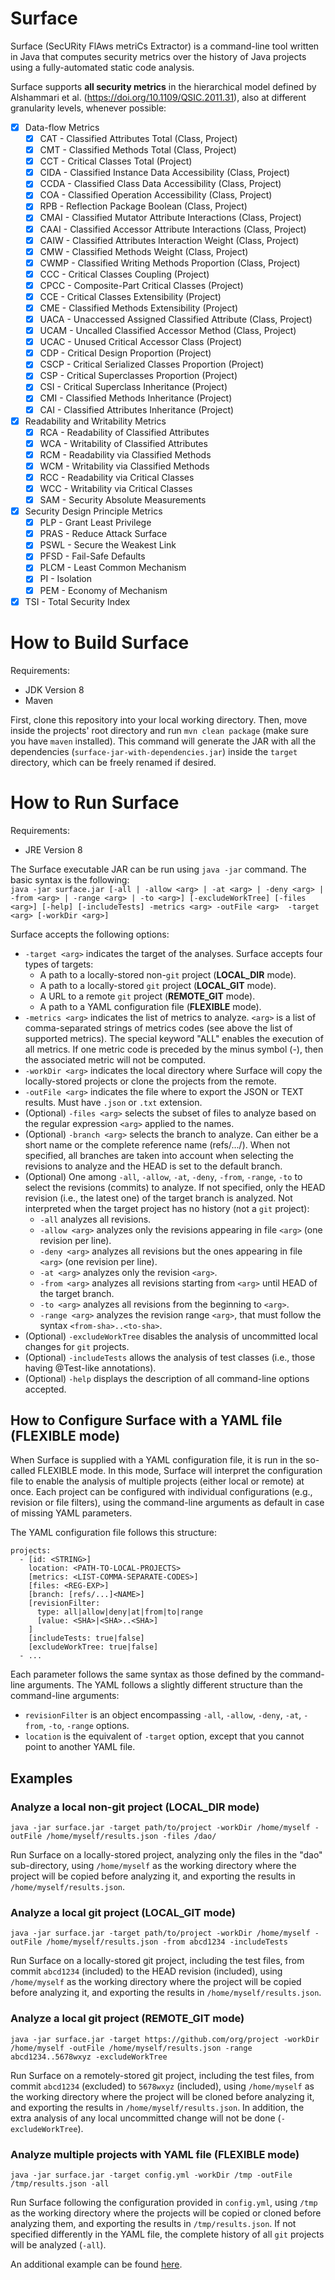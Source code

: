 # Surface

Surface (SecURity FlAws metriCs Extractor) is a command-line tool written in Java that computes security metrics
over the history of Java projects using a fully-automated static code analysis.

Surface supports **all security metrics** in the hierarchical model defined by Alshammari et
al. (https://doi.org/10.1109/QSIC.2011.31), also at different granularity levels, whenever possible:

- [x] Data-flow Metrics
  - [x] CAT - Classified Attributes Total (Class, Project)
  - [x] CMT - Classified Methods Total (Class, Project)
  - [x] CCT - Critical Classes Total (Project)
  - [x] CIDA - Classified Instance Data Accessibility (Class, Project)
  - [x] CCDA - Classified Class Data Accessibility (Class, Project)
  - [x] COA - Classified Operation Accessibility (Class, Project)
  - [x] RPB - Reflection Package Boolean (Class, Project)
  - [x] CMAI - Classified Mutator Attribute Interactions (Class, Project)
  - [x] CAAI - Classified Accessor Attribute Interactions (Class, Project)
  - [x] CAIW - Classified Attributes Interaction Weight (Class, Project)
  - [x] CMW - Classified Methods Weight (Class, Project)
  - [x] CWMP - Classified Writing Methods Proportion (Class, Project)
  - [x] CCC - Critical Classes Coupling (Project)
  - [x] CPCC - Composite-Part Critical Classes (Project)
  - [x] CCE - Critical Classes Extensibility (Project)
  - [x] CME - Classified Methods Extensibility (Project)
  - [x] UACA - Unaccessed Assigned Classified Attribute (Class, Project)
  - [x] UCAM - Uncalled Classified Accessor Method (Class, Project)
  - [x] UCAC - Unused Critical Accessor Class (Project)
  - [x] CDP - Critical Design Proportion (Project)
  - [x] CSCP - Critical Serialized Classes Proportion (Project)
  - [x] CSP - Critical Superclasses Proportion (Project)
  - [x] CSI - Critical Superclass Inheritance (Project)
  - [x] CMI - Classified Methods Inheritance (Project)
  - [x] CAI - Classified Attributes Inheritance (Project)
- [x] Readability and Writability Metrics
  - [x] RCA - Readability of Classified Attributes
  - [x] WCA - Writability of Classified Attributes
  - [x] RCM - Readability via Classified Methods
  - [x] WCM - Writability via Classified Methods
  - [x] RCC - Readability via Critical Classes
  - [x] WCC - Writability via Critical Classes
  - [x] SAM - Security Absolute Measurements
- [x] Security Design Principle Metrics
  - [x] PLP - Grant Least Privilege
  - [x] PRAS - Reduce Attack Surface
  - [x] PSWL - Secure the Weakest Link
  - [x] PFSD - Fail-Safe Defaults
  - [x] PLCM - Least Common Mechanism
  - [x] PI - Isolation
  - [x] PEM - Economy of Mechanism
- [x] TSI - Total Security Index

# How to Build Surface

Requirements:

- JDK Version 8
- Maven

First, clone this repository into your local working directory. Then, move inside the projects' root directory and
run `mvn clean package` (make sure you have `maven` installed). This command will generate the JAR with all the
dependencies (`surface-jar-with-dependencies.jar`)
inside the `target` directory, which can be freely renamed if desired.

# How to Run Surface

Requirements:

- JRE Version 8

The Surface executable JAR can be run using `java -jar` command. The basic syntax is the following:  
`java -jar surface.jar [-all | -allow <arg> | -at <arg> | -deny <arg> | -from <arg> | -range <arg> | -to <arg>] [-excludeWorkTree] [-files <arg>] [-help] [-includeTests] -metrics <arg> -outFile <arg>  -target <arg> [-workDir <arg>]`

Surface accepts the following options:

- `-target <arg>` indicates the target of the analyses. Surface accepts four types of targets:
    - A path to a locally-stored non-`git` project (**LOCAL_DIR** mode).
    - A path to a locally-stored `git` project (**LOCAL_GIT** mode).
    - A URL to a remote `git` project (**REMOTE_GIT** mode).
    - A path to a YAML configuration file (**FLEXIBLE** mode).
- `-metrics <arg>` indicates the list of metrics to analyze. `<arg>` is a list of comma-separated strings of metrics
  codes (see above the list of supported metrics). The special keyword "ALL" enables the execution of all metrics. If
  one metric code is preceded by the minus symbol (-), then the associated metric will not be computed.
- `-workDir <arg>` indicates the local directory where Surface will copy the locally-stored projects or clone the
  projects from the remote.
- `-outFile <arg>` indicates the file where to export the JSON or TEXT results. Must have `.json` or `.txt` extension.
- (Optional) `-files <arg>` selects the subset of files to analyze based on the regular expression `<arg>` applied to
  the names.
- (Optional) `-branch <arg>` selects the branch to analyze. Can either be a short name or the complete reference
  name (refs/.../<NAME>). When not specified, all branches are taken into account when selecting the revisions to
  analyze and the HEAD is set to the default branch.
- (Optional) One among `-all`, `-allow`, `-at`, `-deny`, `-from`, `-range`, `-to` to select the revisions (commits) to
  analyze. If not specified, only the HEAD revision (i.e., the latest one) of the target branch is analyzed. Not
  interpreted when the target project has no
  history (not a `git` project):
  - `-all` analyzes all revisions.
  - `-allow <arg>` analyzes only the revisions appearing in file `<arg>` (one revision per line).
  - `-deny <arg>` analyzes all revisions but the ones appearing in file `<arg>` (one revision per line).
  - `-at <arg>` analyzes only the revision `<arg>`.
  - `-from <arg>` analyzes all revisions starting from `<arg>` until HEAD of the target branch.
  - `-to <arg>` analyzes all revisions from the beginning to `<arg>`.
  - `-range <arg>` analyzes the revision range `<arg>`, that must follow the syntax `<from-sha>..<to-sha>`.
- (Optional) `-excludeWorkTree` disables the analysis of uncommitted local changes for `git` projects.
- (Optional) `-includeTests` allows the analysis of test classes (i.e., those having @Test-like annotations).
- (Optional) `-help` displays the description of all command-line options accepted.

## How to Configure Surface with a YAML file (FLEXIBLE mode)

When Surface is supplied with a YAML configuration file, it is run in the so-called FLEXIBLE mode. In this mode, Surface
will interpret the configuration file to enable the analysis of multiple projects (either local or remote) at once. Each
project can be configured with individual configurations (e.g., revision or file filters), using the command-line
arguments as default in case of missing YAML parameters.

The YAML configuration file follows this structure:

```
projects:
  - [id: <STRING>]
    location: <PATH-TO-LOCAL-PROJECTS>
    [metrics: <LIST-COMMA-SEPARATE-CODES>]
    [files: <REG-EXP>]
    [branch: [refs/...]<NAME>]
    [revisionFilter:
      type: all|allow|deny|at|from|to|range
      [value: <SHA>|<SHA>..<SHA>]
    ]
    [includeTests: true|false]
    [excludeWorkTree: true|false]
  - ...
```

Each parameter follows the same syntax as those defined by the command-line arguments. The YAML follows a slightly
different structure than the command-line arguments:

- `revisionFilter` is an object encompassing `-all`, `-allow`, `-deny`, `-at`, `-from`, `-to`, `-range` options.
- `location` is the equivalent of `-target` option, except that you cannot point to another YAML file.

## Examples

### Analyze a local non-git project (LOCAL_DIR mode)

`java -jar surface.jar -target path/to/project -workDir /home/myself -outFile /home/myself/results.json -files /dao/`

Run Surface on a locally-stored project, analyzing only the files in the "dao" sub-directory, using `/home/myself` as
the working directory where the project will be copied before analyzing it, and exporting the results
in `/home/myself/results.json`.

### Analyze a local git project (LOCAL_GIT mode)

`java -jar surface.jar -target path/to/project -workDir /home/myself -outFile /home/myself/results.json -from abcd1234 -includeTests`

Run Surface on a locally-stored git project, including the test files, from commit `abcd1234` (included) to the HEAD
revision (included), using `/home/myself` as the working directory where the project will be copied before analyzing it,
and exporting the results in `/home/myself/results.json`.

### Analyze a local git project (REMOTE_GIT mode)

`java -jar surface.jar -target https://github.com/org/project -workDir /home/myself -outFile /home/myself/results.json -range abcd1234..5678wxyz -excludeWorkTree`

Run Surface on a remotely-stored git project, including the test files, from commit `abcd1234` (excluded)
to `5678wxyz` (included), using `/home/myself` as the working directory where the project will be cloned before
analyzing it, and exporting the results in `/home/myself/results.json`. In addition, the extra analysis of any local
uncommitted change will not be done (`-excludeWorkTree`).

### Analyze multiple projects with YAML file (FLEXIBLE mode)

`java -jar surface.jar -target config.yml -workDir /tmp -outFile /tmp/results.json -all`

Run Surface following the configuration provided in `config.yml`, using `/tmp` as the working directory where the
projects will be copied or cloned before analyzing them, and exporting the results in `/tmp/results.json`.
If not specified differently in the YAML file, the complete history of all `git` projects will be analyzed (`-all`).

An additional example can be found [here](https://github.com/emaiannone/surface-scenario).
